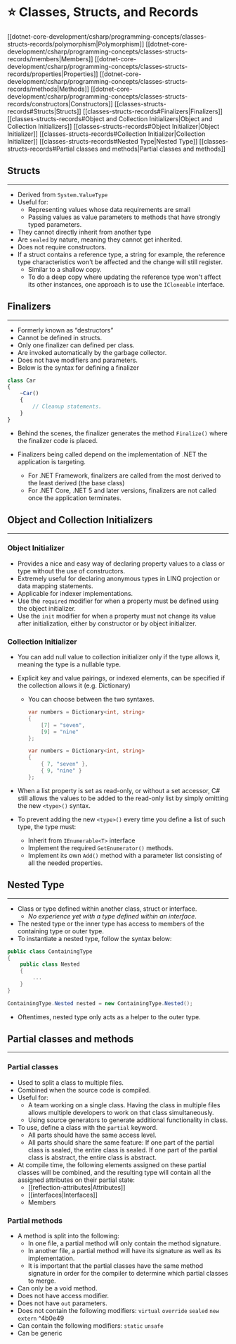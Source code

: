 # ⭐ Classes, Structs, and Records

[[dotnet-core-development/csharp/programming-concepts/classes-structs-records/polymorphism|Polymorphism]]
[[dotnet-core-development/csharp/programming-concepts/classes-structs-records/members|Members]]
[[dotnet-core-development/csharp/programming-concepts/classes-structs-records/properties|Properties]]
[[dotnet-core-development/csharp/programming-concepts/classes-structs-records/methods|Methods]]
[[dotnet-core-development/csharp/programming-concepts/classes-structs-records/constructors|Constructors]]
[[classes-structs-records#Structs|Structs]]
[[classes-structs-records#Finalizers|Finalizers]]
[[classes-structs-records#Object and Collection Initializers|Object and Collection Initializers]]
	[[classes-structs-records#Object Initializer|Object Initializer]]
	[[classes-structs-records#Collection Initializer|Collection Initializer]]
[[classes-structs-records#Nested Type|Nested Type]]
[[classes-structs-records#Partial classes and methods|Partial classes and methods]]

## Structs

---

- Derived from `System.ValueType`
- Useful for:
    - Representing values whose data requirements are small
    - Passing values as value parameters to methods that have strongly typed parameters.
- They cannot directly inherit from another type
- Are `sealed` by nature, meaning they cannot get inherited.
- Does not require constructors.
- If a struct contains a reference type, a string for example, the reference type characteristics won't be affected and the change will still register.
	- Similar to a shallow copy.
	- To do a deep copy where updating the reference type won't affect its other instances, one approach is to use the `ICloneable` interface.

## Finalizers

---

- Formerly known as “destructors”
- Cannot be defined in structs.
- Only one finalizer can defined per class.
- Are invoked automatically by the garbage collector.
- Does not have modifiers and parameters.
- Below is the syntax for defining a finalizer

```jsx
class Car
{
	~Car()
	{
		// Cleanup statements.
	}
}
```

- Behind the scenes, the finalizer generates the method `Finalize()` where the finalizer code is placed.
    
- Finalizers being called depend on the implementation of .NET the application is targeting.
    - For .NET Framework, finalizers are called from the most derived to the least derived (the base class)
    - For .NET Core, .NET 5 and later versions, finalizers are not called once the application terminates.

## Object and Collection Initializers

---

### Object Initializer

- Provides a nice and easy way of declaring property values to a class or type without the use of constructors.    
- Extremely useful for declaring anonymous types in LINQ projection or data mapping statements.
- Applicable for indexer implementations.
- Use the `required` modifier for when a property must be defined using the object initializer.
- Use the `init` modifier for when a property must not change its value after initialization, either by constructor or by object initializer.

### Collection Initializer

- You can add null value to collection initializer only if the type allows it, meaning the type is a nullable type.
- Explicit key and value pairings, or indexed elements, can be specified if the collection allows it (e.g. Dictionary)
    - You can choose between the two syntaxes.
        
        ```csharp
        var numbers = Dictionary<int, string>
        {
        	[7] = "seven",
        	[9] = "nine"
        };
        ```
        
        ```csharp
        var numbers = Dictionary<int, string>
        {
        	{ 7, "seven" },
        	{ 9, "nine" }
        };
        ```
        
- When a list property is set as read-only, or without a set accessor, C# still allows the values to be added to the read-only list by simply omitting the new `<type>()` syntax.
    
- To prevent adding the new `<type>()` every time you define a list of such type, the type must:
    - Inherit from `IEnumerable<T>` interface
    - Implement the required `GetEnumerator()` methods.
    - Implement its own `Add()` method with a parameter list consisting of all the needed properties.

## Nested Type

---

- Class or type defined within another class, struct or interface.
    - _No experience yet with a type defined within an interface_.
- The nested type or the inner type has access to members of the containing type or outer type.
- To instantiate a nested type, follow the syntax below:

```csharp
public class ContainingType
{
	public class Nested
	{
		...
	}
}

ContainingType.Nested nested = new ContainingType.Nested();
```

- Oftentimes, nested type only acts as a helper to the outer type.
## Partial classes and methods

---

### Partial classes

- Used to split a class to multiple files.
- Combined when the source code is compiled.
- Useful for:
    - A team working on a single class. Having the class in multiple files allows multiple developers to work on that class simultaneously.
    - Using source generators to generate additional functionality in class.
- To use, define a class with the `partial` keyword.
    - All parts should have the same access level.
    - All parts should share the same feature: If one part of the partial class is sealed, the entire class is sealed. If one part of the partial class is abstract, the entire class is abstract.
- At compile time, the following elements assigned on these partial classes will be combined, and the resulting type will contain all the assigned attributes on their partial state:
    - [[reflection-attributes|Attributes]]
    - [[interfaces|Interfaces]]
    - Members

### Partial methods

- A method is split into the following:
    - In one file, a partial method will only contain the method signature.
    - In another file, a partial method will have its signature as well as its implementation.
    - It is important that the partial classes have the same method signature in order for the compiler to determine which partial classes to merge.
- Can only be a void method.
- Does not have access modifier.
- Does not have `out` parameters.
- Does not contain the following modifiers: `virtual` `override` `sealed` `new` `extern` ^4b0e49
- Can contain the following modifiers: `static` `unsafe`
- Can be generic